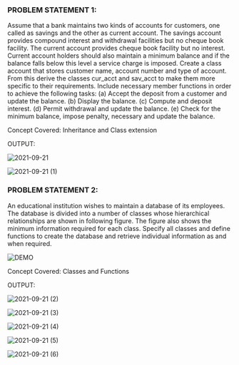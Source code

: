 ### PROBLEM STATEMENT 1:
Assume that a bank maintains two kinds of accounts for customers, one called as savings and the other as current account. The savings account provides compound interest and withdrawal facilities but no cheque book facility. The current account provides cheque book facility but no interest. Current account holders should also maintain a minimum balance and if the balance falls below this level a service charge is imposed. Create a class account that stores customer name, account number and type of account. From this derive the classes cur_acct and sav_acct to make them more specific to their requirements. Include necessary member functions in order to achieve the following tasks: 
(a) Accept the deposit from a customer and update the balance.
(b) Display the balance.
(c) Compute and deposit interest.
(d) Permit withdrawal and update the balance.
(e) Check for the minimum balance, impose penalty, necessary and update the balance.

Concept Covered: Inheritance and Class extension

OUTPUT:

![2021-09-21](https://user-images.githubusercontent.com/87412265/134206213-22d39abe-7475-4f72-9618-18a2b2709fe4.png)

![2021-09-21 (1)](https://user-images.githubusercontent.com/87412265/134206244-ee9446a0-ffc3-44f1-896f-c25589b9c4c7.png)


### PROBLEM STATEMENT 2:
An educational institution wishes to maintain a database of its employees. The database is divided into a number of classes whose hierarchical relationships are shown in following figure. The figure also shows the minimum information required for each class. Specify all classes and define functions to create the database and retrieve individual information as and when required.

![DEMO](https://user-images.githubusercontent.com/87412265/134204630-49217556-9b88-4abf-8a59-9ba74308151a.jpg)

Concept Covered: Classes and Functions

OUTPUT:

![2021-09-21 (2)](https://user-images.githubusercontent.com/87412265/134213992-85f35d95-3b7f-4072-a8f5-95ba6ef53a94.png)

![2021-09-21 (3)](https://user-images.githubusercontent.com/87412265/134214021-00831362-f71b-43d2-be4e-55a76574c6ad.png)

![2021-09-21 (4)](https://user-images.githubusercontent.com/87412265/134214046-5e726c42-0e87-483b-ae9d-60a2c2cbbd40.png)

![2021-09-21 (5)](https://user-images.githubusercontent.com/87412265/134214069-fb29d262-183c-43e7-b38b-e5eaf0d93a2e.png)

![2021-09-21 (6)](https://user-images.githubusercontent.com/87412265/134214096-4f17cadc-5b5b-4975-9bd9-e76eab69cee0.png)



